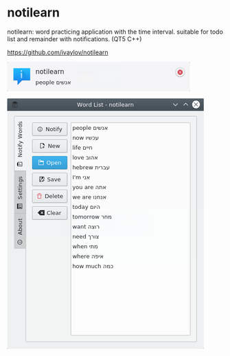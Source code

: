 # notilearn
notilearn: word practicing application with the time interval. suitable for todo list and remainder with notifications. (QT5 C++) 

https://github.com/ivaylov/notilearn

![Alt text](https://github.com/ivaylov/notilearn/blob/master/notilearn/notification.png?raw=true "notification")

![Alt text](https://github.com/ivaylov/notilearn/blob/master/notilearn/notilearn.png?raw=true "notilearn")

